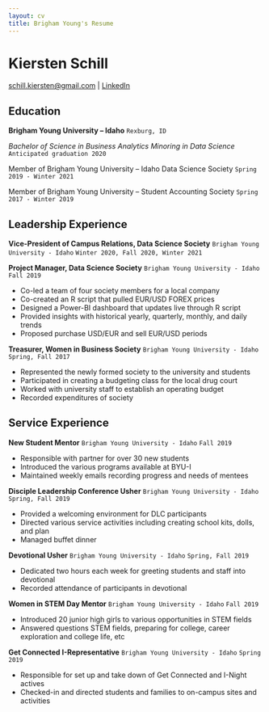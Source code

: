 ```yaml
---
layout: cv
title: Brigham Young's Resume
---
```

# Kiersten Schill  


<div id="webaddress">
<a href="schill.kiersten@gmail.com">schill.kiersten@gmail.com</a>
| <a href="linkedin.com/in/kiersten-schill">LinkedIn</a>
</div>

<!-- https://www.monique.tech/the-art-of-markdown -->

## Education

**Brigham Young University – Idaho**
`Rexburg, ID`

*Bachelor of Science in Business Analytics Minoring in Data Science* 
`Anticipated graduation 2020`

Member of Brigham Young University – Idaho Data Science Society
`Spring 2019 - Winter 2021`

Member of Brigham Young University – Student Accounting Society
`Spring 2017 - Winter 2019`

## Leadership Experience

**Vice-President of Campus Relations, Data Science Society** 
`Brigham Young University - Idaho`
`Winter 2020, Fall 2020, Winter 2021`

**Project Manager, Data Science Society** 
`Brigham Young University - Idaho`
`Fall 2019`
-	Co-led a team of four society members for a local company
-	Co-created an R script that pulled EUR/USD FOREX prices
-	Designed a Power-BI dashboard that updates live through R script
-	Provided insights with historical yearly, quarterly, monthly, and daily trends 
-	Proposed purchase USD/EUR and sell EUR/USD periods

**Treasurer, Women in Business Society**
`Brigham Young University - Idaho`
`Spring, Fall 2017`
-	Represented the newly formed society to the university and students
-	Participated in creating a budgeting class for the local drug court
-	Worked with university staff to establish an operating budget
-	Recorded expenditures of society

## Service Experience

**New Student Mentor**
`Brigham Young University - Idaho`
`Fall 2019`
-	Responsible with partner for over 30 new students
-	Introduced the various programs available at BYU-I
-	Maintained weekly emails recording progress and needs of mentees

**Disciple Leadership Conference Usher**
`Brigham Young University - Idaho`
`Spring, Fall 2019`
-	Provided a welcoming environment for DLC participants
-	Directed various service activities including creating school kits, dolls, and plan
-	Managed buffet dinner

**Devotional Usher**
`Brigham Young University - Idaho`
`Spring, Fall 2019`
-	Dedicated two hours each week for greeting students and staff into devotional
-	Recorded attendance of participants in devotional

**Women in STEM Day Mentor**
`Brigham Young University - Idaho`
`Fall 2019`
-	Introduced 20 junior high girls to various opportunities in STEM fields
-	Answered questions STEM fields, preparing for college, career exploration and college life, etc

**Get Connected I-Representative**
`Brigham Young University - Idaho`
`Spring 2019`
-	Responsible for set up and take down of Get Connected and I-Night actives
-	Checked-in and directed students and families to on-campus sites and activities

<!-- ### Footer

Last updated: December 2020 -->


